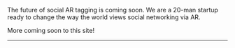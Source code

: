 The future of social AR tagging is coming soon. We are a 20-man startup ready to change the way the world views social networking via AR.

More coming soon to this site!




---

